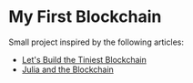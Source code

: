 # My First Blockchain

Small project inspired by the following articles:
- [Let's Build the Tiniest Blockchain](https://medium.com/crypto-currently/lets-build-the-tiniest-blockchain-e70965a248b)
- [Julia and the Blockchain](https://analyticgarden.blogspot.com/2018/03/julia-and-blockchain.html)
